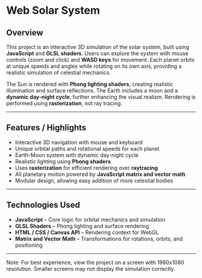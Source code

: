 # Web Solar System

## Overview

This project is an interactive 3D simulation of the solar system, built using **JavaScript** and **GLSL shaders**. Users can explore the system with mouse controls (zoom and click) and **WASD keys** for movement. Each planet orbits at unique speeds and angles while rotating on its own axis, providing a realistic simulation of celestial mechanics.  

The Sun is rendered with **Phong lighting shaders**, creating realistic illumination and surface reflections. The Earth includes a moon and a **dynamic day-night cycle**, further enhancing the visual realism. Rendering is performed using **rasterization**, not ray tracing.

---

## Features / Highlights

- Interactive 3D navigation with mouse and keyboard  
- Unique orbital paths and rotational speeds for each planet  
- Earth-Moon system with dynamic day-night cycle  
- Realistic lighting using **Phong shaders**  
- Uses **rasterization** for efficient rendering over **raytracing**
- All planetary motion powered by **JavaScript matrix and vector math**  
- Modular design, allowing easy addition of more celestial bodies  

---

## Technologies Used

- **JavaScript** – Core logic for orbital mechanics and simulation  
- **GLSL Shaders** – Phong lighting and surface rendering  
- **HTML / CSS / Canvas API** – Rendering context for WebGL  
- **Matrix and Vector Math** – Transformations for rotations, orbits, and positioning  

---
Note: For best experience, view the project on a screen with 1980x1080 resolution. Smaller screens may not display the simulation correctly.
